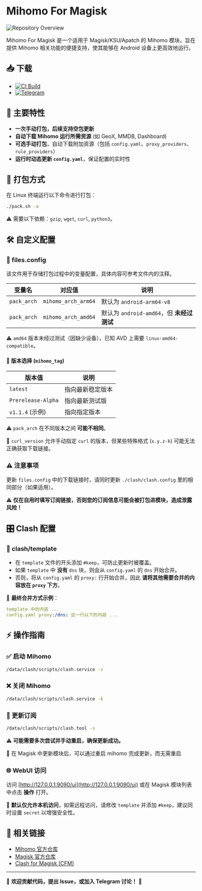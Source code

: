 # Mihomo For Magisk

![Repository Overview](https://socialify.git.ci/icewithcola/Mihomo_For_Magisk/image?description=1&forks=1&issues=1&name=1&owner=1&pulls=1&stargazers=1&theme=Dark)

Mihomo For Magisk 是一个适用于 Magisk/KSU/Apatch 的 Mihomo 模块，旨在提供 Mihomo 相关功能的便捷支持，使其能够在 Android 设备上更高效地运行。

## 📥 下载
- [![CI Build](https://github.com/icewithcola/Mihomo_For_Magisk/actions/workflows/main.yml/badge.svg)](https://github.com/icewithcola/Mihomo_For_Magisk/actions/workflows/main.yml)
- [![Telegram](https://img.shields.io/static/v1?label=Telegram&message=@mfm_updates&color=5BCEFA)](https://t.me/mfm_updates)

## 🌟 主要特性
- **一次手动打包，后续支持空包更新**
- **自动下载 Mihomo 运行所需资源** (如 GeoX, MMDB, Dashboard)
- **可选手动打包**，自动下载附加资源（包括 `config.yaml`、`proxy_providers`、`rule_providers`）
- **运行时动态更新 `config.yaml`**，保证配置的实时性

## 🔧 打包方式
在 Linux 终端运行以下命令进行打包：

```sh
./pack.sh -a
```

⚠️ 需要以下依赖：`gzip`, `wget`, `curl`, `python3`。

## 🛠 自定义配置
### 📄 files.config
该文件用于存储打包过程中的变量配置，具体内容可参考文件内的注释。

| 变量名 | 对应值 | 说明 |
|--------|--------|------|
| `pack_arch` | `mihomo_arch_arm64` | 默认为 `android-arm64-v8` |
| `pack_arch` | `mihomo_arch_amd64` | 默认为 `android-amd64`，但 **未经过测试** |

⚠️ `amd64` 版本未经过测试（因缺少设备），已知 AVD 上需要 `linux-amd64-compatible`。

#### 📌 版本选择 (`mihomo_tag`)
| 版本值 | 说明 |
|--------|------|
| `latest` | 指向最新稳定版本 |
| `Prerelease-Alpha` | 指向最新测试版 |
| `v1.1.4` (示例) | 指向指定版本 |

⚠️ `pack_arch` 在不同版本之间 **可能不相同**。 

🔹 `curl_version` 允许手动指定 `curl` 的版本，但某些特殊格式 (`x.y.z-k`) 可能无法正确获取下载链接。

### ⚠️ 注意事项
更新 `files.config` 中的下载链接时，请同时更新 `./clash/clash.config` 里的相同部分（如果适用）。

⚠️ **仅在自用时填写订阅链接，否则您的订阅信息可能会被打包进模块，造成泄露风险！**

## 🎛 Clash 配置
### 📁 clash/template
- 在 `template` 文件的开头添加 `#keep`，可防止更新时被覆盖。
- 如果 `template` 中 **没有** `dns` 块，则会从 `config.yaml` 的 `dns` 开始合并。
- 否则，将从 `config.yaml` 的 `proxy:` 行开始合并，因此 **请将其他需要合并的内容放在 `proxy` 下方**。

🔹 **最终合并方式示例**：
```yaml
template 中的内容 ...
config.yaml proxy:/dns: 这一行以下的内容 ...
```

## ⚡️ 操作指南
### ✅ 启动 Mihomo
```sh
/data/clash/scripts/clash.service -s
```

### ❌ 关闭 Mihomo
```sh
/data/clash/scripts/clash.service -k
```

### 🔄 更新订阅
```sh
/data/clash/scripts/clash.tool -s
```
⚠️ **可能需要多次尝试并手动重启，确保更新成功。**

🤔 在 Magisk 中更新模块后，可以通过重启 mihomo 完成更新，而无需重启

### 🌐 WebUI 访问
访问 [http://127.0.0.1:9090/ui](http://127.0.0.1:9090/ui) 或在 Magisk 模块列表中点击 **操作** 打开。

🔹 **默认仅允许本机访问**，如需远程访问，请修改 `template` 并添加 `#keep`，建议同时设置 `secret` 以增强安全性。

## 🔗 相关链接
- [Mihomo 官方仓库](https://github.com/MetaCubeX/mihomo)
- [Magisk 官方仓库](https://github.com/topjohnwu/Magisk)
- [Clash for Magisk (CFM)](https://github.com/taamarin/ClashforMagisk)

---
📢 **欢迎贡献代码，提出 Issue，或加入 Telegram 讨论！** 🚀